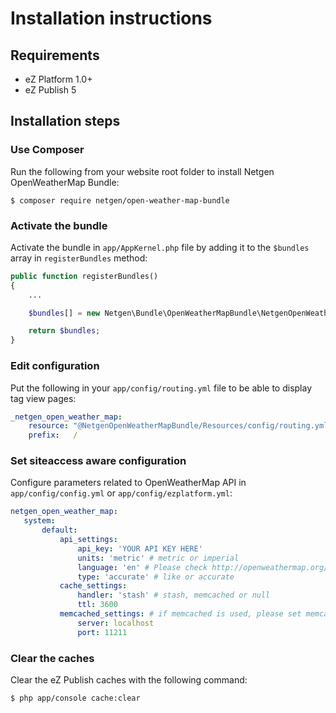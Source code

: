 Installation instructions
=========================

Requirements
------------

* eZ Platform 1.0+
* eZ Publish 5

Installation steps
------------------

### Use Composer

Run the following from your website root folder to install Netgen OpenWeatherMap Bundle:

```
$ composer require netgen/open-weather-map-bundle
```

### Activate the bundle

Activate the bundle in `app/AppKernel.php` file by adding it to the `$bundles` array in `registerBundles` method:

```php
public function registerBundles()
{
    ...

    $bundles[] = new Netgen\Bundle\OpenWeatherMapBundle\NetgenOpenWeatherMapBundle();

    return $bundles;
}
```

### Edit configuration

Put the following in your `app/config/routing.yml` file to be able to display tag view pages:

```yml
_netgen_open_weather_map:
    resource: "@NetgenOpenWeatherMapBundle/Resources/config/routing.yml"
    prefix:   /
```

### Set siteaccess aware configuration

Configure parameters related to OpenWeatherMap API in `app/config/config.yml` or `app/config/ezplatform.yml`:

```yml
netgen_open_weather_map:
   system:
       default:
           api_settings:
               api_key: 'YOUR API KEY HERE'
               units: 'metric' # metric or imperial
               language: 'en' # Please check http://openweathermap.org/ for this one
               type: 'accurate' # like or accurate
           cache_settings:
               handler: 'stash' # stash, memcached or null
               ttl: 3600
           memcached_settings: # if memcached is used, please set memcached settings
               server: localhost
               port: 11211
```

### Clear the caches

Clear the eZ Publish caches with the following command:

```bash
$ php app/console cache:clear
```
